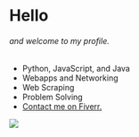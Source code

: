 <h1>Hello</h1>
<h6>and welcome to my profile.</h6>

- Python, JavaScript, and Java
- Webapps and Networking
- Web Scraping
- Problem Solving
- <a href="https://www.fiverr.com/fire6945_">Contact me on Fiverr.</a>
<img align="left" src="https://github-readme-stats.vercel.app/api/top-langs/?username=fire6945&layout=compact&theme=radical&hide_border=true&card_width=250"/>
